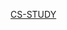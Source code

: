 [CS-STUDY](https://www.notion.so/1ddd9c9e969f4e99a1249e28f7f70edf?v=df5df7e01c07470488d96ecbb8fd6ed1)
